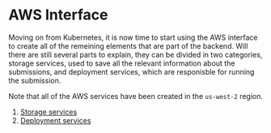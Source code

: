 # AWS Interface

Moving on from Kubernetes, it is now time to start using the AWS interface to create all of the remeining elements that are part of the backend. Will there are still several parts to explain, they can be divided in two categories, storage services, used to save all the relevant information about the submissions, and deployment services, which are responisble for running the submission.

Note that all of the AWS services have been created in the `us-west-2` region.

1. [Storage services](/docs/5_1_storage_services.md)
1. [Deployment services](/docs/5_2_automatic_job_deployment.md)